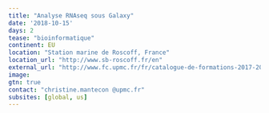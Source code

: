 ```yaml
---
title: "Analyse RNAseq sous Galaxy"
date: '2018-10-15'
days: 2
tease: "bioinformatique"
continent: EU
location: "Station marine de Roscoff, France"
location_url: "http://www.sb-roscoff.fr/en"
external_url: "http://www.fc.upmc.fr/fr/catalogue-de-formations-2017-2018/formation-qualifiante-FC6/sciences-technologies-sante-STS/analyse-rnaseq-sous-galaxy-program-analyse-rnaseq-sous-galaxy-2.html?search-keywords=rnaseq"
image: 
gtn: true
contact: "christine.mantecon @upmc.fr"
subsites: [global, us]
---
```

